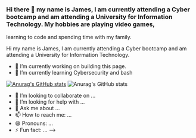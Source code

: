 ### Hi there 👋 my name is James, I am currently attending a Cyber bootcamp and am attending a University for Information Technology. My hobbies are playing video games,
learning to code and spending time with my family.


<!--
**Jbyford89/Jbyford89** is a ✨ _special_ ✨ repository because its `README.md` (this file) appears on your GitHub profile.
-->
Hi my name is James, I am currently attending a Cyber bootcamp and am attending a University for Information Technology.

- 🔭 I’m currently working on building this page.
- 🌱 I’m currently learning Cybersecurity and bash


[![Anurag's GitHub stats](https://github-readme-stats.vercel.app/api?username=jbyford89)](https://github.com/jbyford89/github-readme-stats)
![Anurag's GitHub stats](https://github-readme-stats.vercel.app/api?username=jbyford89&show_icons=true&theme=radical)



- 👯 I’m looking to collaborate on ...
- 🤔 I’m looking for help with ...
- 💬 Ask me about ...
- 📫 How to reach me: ...
- 😄 Pronouns: ...
- ⚡ Fun fact: ...
-->
